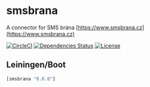 smsbrana
========

A connector for SMS brána [https://www.smsbrana.cz](https://www.smsbrana.cz)

[![CircleCI](https://circleci.com/gh/druids/smsbrana.svg?style=svg)](https://circleci.com/gh/druids/smsbrana)
[![Dependencies Status](https://jarkeeper.com/druids/smsbrana/status.png)](https://jarkeeper.com/druids/smsbrana)
[![License](https://img.shields.io/badge/MIT-Clause-blue.svg)](https://opensource.org/licenses/MIT)


Leiningen/Boot
--------------

```clojure
[smsbrana "0.0.0"]
```
